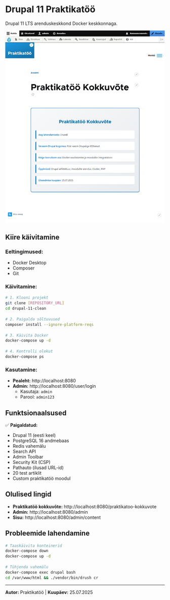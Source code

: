 # Drupal 11 Praktikatöö

Drupal 11 LTS arenduskeskkond Docker keskkonnaga.

![Drupal Overview](assets/praktikatöö.png)

## Kiire käivitamine

### Eeltingimused:
- Docker Desktop
- Composer
- Git

### Käivitamine:

```bash
# 1. Klooni projekt
git clone [REPOSITORY_URL]
cd drupal-11-clean

# 2. Paigalda sõltuvused
composer install --ignore-platform-reqs

# 3. Käivita Docker
docker-compose up -d

# 4. Kontrolli olekut
docker-compose ps
```

### Kasutamine:
- **Pealeht:** http://localhost:8080
- **Admin:** http://localhost:8080/user/login
  - Kasutaja: `admin`
  - Parool: `admin123`

## Funktsionaalsused

✅ **Paigaldatud:**
- Drupal 11 (eesti keel)
- PostgreSQL 16 andmebaas
- Redis vahemälu
- Search API
- Admin Toolbar
- Security Kit (CSP)
- Pathauto (ilusad URL-id)
- 20 test artiklit
- Custom praktikatöö moodul

## Olulised lingid

- **Praktikatöö kokkuvõte:** http://localhost:8080/praktikatoo-kokkuvote
- **Admin:** http://localhost:8080/admin
- **Sisu:** http://localhost:8080/admin/content

## Probleemide lahendamine

```bash
# Taaskäivita konteinerid
docker-compose down
docker-compose up -d

# Tühjenda vahemälu
docker-compose exec drupal bash
cd /var/www/html && ./vendor/bin/drush cr
```

---
**Autor:** Praktikatöö | **Kuupäev:** 25.07.2025
